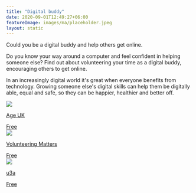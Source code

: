 ```yaml
---
title: "Digital buddy"
date: 2020-09-01T12:49:27+06:00
featureImage: images/ma/placeholder.jpeg
layout: static
---
```


Could you be a digital buddy and help others get online.

Do you know your way around a computer and feel confident in helping someone else? Find out about volunteering your time as a digital buddy, encouraging others to get online.

In an increasingly digital world it's great when everyone benefits from technology. Growing someone else's digital skills can help them be digitally able, equal and safe, so they can be happier, healthier and better off.

<a class="ma-link" href="https://www.ageuk.org.uk/get-involved/volunteer/become-an-age-uk-digital-buddy/"><div class="ma-card ma-card-Learning"><div class="ma-icon"><img src ="/images/Icon-check - learning - opacity.svg"/></div><div class="ma-name"><p>Age UK</p></div><div class="ma-paid-text"><span>Free</span></div></div></a><a class="ma-link" href="https://volunteeringmatters.org.uk/pillars/older-people/"><div class="ma-card ma-card-Learning"><div class="ma-icon"><img src ="/images/Icon-check - learning - opacity.svg"/></div><div class="ma-name"><p>Volunteering Matters</p></div><div class="ma-paid-text"><span>Free</span></div></div></a><a class="ma-link" href="https://www.u3a.org.uk/index.php"><div class="ma-card ma-card-Learning"><div class="ma-icon"><img src ="/images/Icon-check - learning - opacity.svg"/></div><div class="ma-name"><p>u3a</p></div><div class="ma-paid-text"><span>Free</span></div></div></a>  

<br/><br/>







